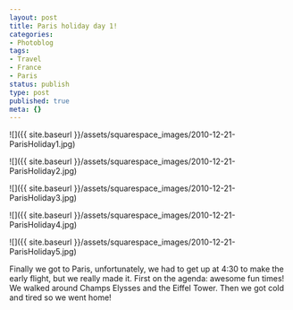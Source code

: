 ```yaml
---
layout: post
title: Paris holiday day 1!
categories:
- Photoblog
tags:
- Travel
- France
- Paris
status: publish
type: post
published: true
meta: {}
---
```


![]({{ site.baseurl }}/assets/squarespace_images/2010-12-21-ParisHoliday1.jpg)

![]({{ site.baseurl }}/assets/squarespace_images/2010-12-21-ParisHoliday2.jpg)
   
![]({{ site.baseurl }}/assets/squarespace_images/2010-12-21-ParisHoliday3.jpg)
   
![]({{ site.baseurl }}/assets/squarespace_images/2010-12-21-ParisHoliday4.jpg)
   
![]({{ site.baseurl }}/assets/squarespace_images/2010-12-21-ParisHoliday5.jpg)

Finally we got to Paris, unfortunately, we had to get up at 4:30 to make the early flight, but we really made it. First on the agenda: awesome fun times! We walked around Champs Elysses and the Eiffel Tower. Then we got cold and tired so we went home!
